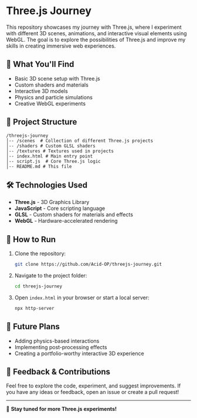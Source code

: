 # Three.js Journey

This repository showcases my journey with Three.js, where I experiment with different 3D scenes, animations, and interactive visual elements using WebGL. The goal is to explore the possibilities of Three.js and improve my skills in creating immersive web experiences.

## 🚀 What You'll Find
- Basic 3D scene setup with Three.js
- Custom shaders and materials
- Interactive 3D models
- Physics and particle simulations
- Creative WebGL experiments

## 📂 Project Structure
```
/threejs-journey
│-- /scenes  # Collection of different Three.js projects
│-- /shaders # Custom GLSL shaders
│-- /textures # Textures used in projects
│-- index.html # Main entry point
│-- script.js  # Core Three.js logic
│-- README.md # This file
```

## 🛠 Technologies Used
- **Three.js** - 3D Graphics Library
- **JavaScript** - Core scripting language
- **GLSL** - Custom shaders for materials and effects
- **WebGL** - Hardware-accelerated rendering

## 📌 How to Run
1. Clone the repository:
   ```sh
   git clone https://github.com/Acid-OP/threejs-journey.git
   ```
2. Navigate to the project folder:
   ```sh
   cd threejs-journey
   ```
3. Open `index.html` in your browser or start a local server:
   ```sh
   npx http-server
   ```

## 🌟 Future Plans
- Adding physics-based interactions
- Implementing post-processing effects
- Creating a portfolio-worthy interactive 3D experience

## 📢 Feedback & Contributions
Feel free to explore the code, experiment, and suggest improvements. If you have any ideas or feedback, open an issue or create a pull request!

---
🚀 **Stay tuned for more Three.js experiments!**
